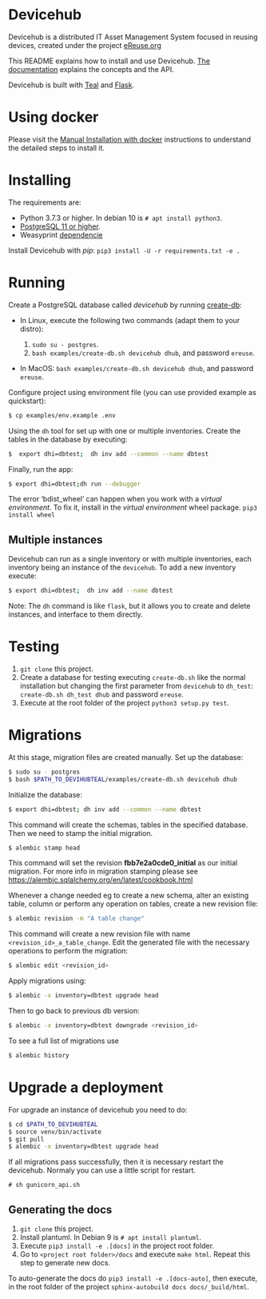 # Devicehub

Devicehub is a distributed IT Asset Management System focused in reusing devices, created under the project [eReuse.org](https://www.ereuse.org)

This README explains how to install and use Devicehub. [The documentation](http://devicehub.ereuse.org) explains the concepts and the API.

Devicehub is built with [Teal](https://github.com/ereuse/teal) and [Flask](http://flask.pocoo.org).

# Using docker
Please visit the [Manual Installation with docker](README_docker.md) instructions to understand the detailed steps to install it.

# Installing
The requirements are:

-  Python 3.7.3 or higher. In debian 10 is `# apt install python3`.
-  [PostgreSQL 11 or higher](https://www.postgresql.org/download/).
-  Weasyprint [dependencie](http://weasyprint.readthedocs.io/en/stable/install.html)

Install Devicehub with *pip*: `pip3 install -U -r requirements.txt -e .`

# Running
Create a PostgreSQL database called *devicehub* by running [create-db](examples/create-db.sh):

-  In Linux, execute the following two commands (adapt them to your distro):

   1. `sudo su - postgres`.
   2. `bash examples/create-db.sh devicehub dhub`, and password `ereuse`.

-  In MacOS: `bash examples/create-db.sh devicehub dhub`, and password `ereuse`.

Configure project using environment file (you can use provided example as quickstart):
```bash
$ cp examples/env.example .env
```

Using the `dh` tool for set up with one or multiple inventories.
Create the tables in the database by executing:

```bash
$  export dhi=dbtest;  dh inv add --common --name dbtest
```

Finally, run the app:

```bash
$ export dhi=dbtest;dh run --debugger
```

The error ‘bdist_wheel’ can happen when you work with a *virtual environment*.
To fix it, install in the *virtual environment* wheel
package. `pip3 install wheel`

## Multiple instances

Devicehub can run as a single inventory or with multiple inventories, each inventory being an instance of the `devicehub`. To add a new inventory  execute:
```bash
$ export dhi=dbtest;  dh inv add --name dbtest
```

Note: The `dh` command is like `flask`, but it allows you to create and delete instances, and interface to them directly.


# Testing

1. `git clone` this project.
2. Create a database for testing executing `create-db.sh` like the normal installation but changing the first parameter from `devicehub` to `dh_test`: `create-db.sh dh_test dhub` and password `ereuse`.
3. Execute at the root folder of the project `python3 setup.py test`.


# Migrations

At this stage, migration files are created manually.
Set up the database:

```bash
$ sudo su - postgres
$ bash $PATH_TO_DEVIHUBTEAL/examples/create-db.sh devicehub dhub
```

Initialize the database:

```bash
$ export dhi=dbtest; dh inv add --common --name dbtest
```

This command will create the schemas, tables in the specified database.
Then we need to stamp the initial migration.

```bash
$ alembic stamp head
```


This command will set the revision **fbb7e2a0cde0_initial**  as our initial migration.
For more info in migration stamping please see https://alembic.sqlalchemy.org/en/latest/cookbook.html


Whenever a change needed eg to create a new schema, alter an existing table, column or perform any
operation on tables, create a new revision file:

```bash
$ alembic revision -m "A table change"
```

This command will create a new revision file with name `<revision_id>_a_table_change`.
Edit the generated file with the necessary operations to perform the migration:

```bash
$ alembic edit <revision_id>
```

Apply migrations using:

```bash
$ alembic -x inventory=dbtest upgrade head
```
Then to go back to previous db version:

```bash
$ alembic -x inventory=dbtest downgrade <revision_id>
```

To see a full list of migrations use

```bash
$ alembic history
```

# Upgrade a deployment

For upgrade an instance of devicehub you need to do:

```bash
$ cd $PATH_TO_DEVIHUBTEAL
$ source venv/bin/activate
$ git pull
$ alembic -x inventory=dbtest upgrade head
```

If all migrations pass successfully, then it is necessary restart the devicehub.
Normaly you can use a little script for restart.
```
# sh gunicorn_api.sh
```

## Generating the docs


1. `git clone` this project.
2. Install plantuml. In Debian 9 is `# apt install plantuml`.
3. Execute `pip3 install -e .[docs]` in the project root folder.
4. Go to `<project root folder>/docs` and execute `make html`. Repeat this step to generate new docs.

To auto-generate the docs do `pip3 install -e .[docs-auto]`, then execute, in the root folder of the project `sphinx-autobuild docs docs/_build/html`.
